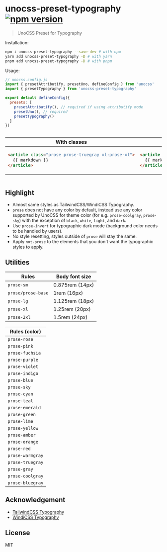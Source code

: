 # unocss-preset-typography <a href="https://npmjs.com/package/unocss-preset-typography" target="_blank" rel="noopener noreferrer"><img class="not-prose" src="https://img.shields.io/npm/v/unocss-preset-typography" alt="npm version"></a>

> UnoCSS Preset for Typography

Installation:

```sh
npm i unocss-preset-typography --save-dev # with npm
yarn add unocss-preset-typography -D # with yarn
pnpm add unocss-preset-typography -D # with pnpm
```

Usage:

```js
// unocss.config.js
import { presetAttributify, presetUno, defineConfig } from 'unocss'
import { presetTypography } from 'unocss-preset-typography'

export default defineConfig({
  presets: [
    presetAttributify(), // required if using attributify mode
    presetUno(), // required
    presetTypography()
  ]
})
```

<div style="overflow: auto">
<table>
<thead>
<tr style="text-align: center">
<th>With classes</th>
<th>With attributes</th>
</tr>
</thead>
<tbody>
<tr>
<td>

<!-- prettier-ignore -->
```html
<article class="prose prose-truegray xl:prose-xl">
  {{ markdown }}
</article>
```

</td>

<td>

<!-- prettier-ignore -->
```html
<article prose prose-truegray xl="prose-xl">
  {{ markdown }}
</article>
```

</td>
</tr>
</tbody>
</table>
</div>

## Highlight

- Almost same styles as TailwindCSS/WindiCSS Typography.
- `prose` does not have any color by default, instead use any color supported by
  UnoCSS for theme color (for e.g. `prose-coolgray`, `prose-sky`)
  with the exception of `black`, `white`, `light`, and `dark`.
- Use `prose-invert` for typographic dark mode (background color needs to be handled by users).
- No style resetting, styles outside of `prose` will stay the same.
- Apply `not-prose` to the elements that you don't want the typographic styles to apply.

## Utilities

| Rules              | Body font size  |
| ------------------ | --------------- |
| `prose-sm`         | 0.875rem (14px) |
| `prose/prose-base` | 1rem (16px)     |
| `prose-lg`         | 1.125rem (18px) |
| `prose-xl`         | 1.25rem (20px)  |
| `prose-2xl`        | 1.5rem (24px)   |

| Rules (color)    |
| ---------------- |
| `prose-rose`     |
| `prose-pink`     |
| `prose-fuchsia`  |
| `prose-purple`   |
| `prose-violet`   |
| `prose-indigo`   |
| `prose-blue`     |
| `prose-sky`      |
| `prose-cyan`     |
| `prose-teal`     |
| `prose-emerald`  |
| `prose-green`    |
| `prose-lime`     |
| `prose-yellow`   |
| `prose-amber`    |
| `prose-orange`   |
| `prose-red`      |
| `prose-warmgray` |
| `prose-truegray` |
| `prose-gray`     |
| `prose-coolgray` |
| `prose-bluegray` |

## Acknowledgement

- [TailwindCSS Typography](https://github.com/tailwindlabs/tailwindcss-typography)
- [WindiCSS Typography](https://github.com/windicss/windicss/tree/main/src/plugin/typography)

## License

MIT
